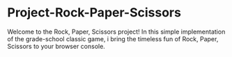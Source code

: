 # Project-Rock-Paper-Scissors
Welcome to the Rock, Paper, Scissors project! In this simple implementation of the grade-school classic game, i bring the timeless fun of Rock, Paper, Scissors to your browser console.
